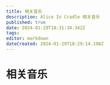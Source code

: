 ```yaml
---
title: 相关音乐
description: Alice In Cradle 相关音乐
published: true
date: 2024-01-29T18:31:34.342Z
tags: 
editor: markdown
dateCreated: 2024-01-29T18:29:14.198Z
---
```


# 相关音乐

<div class="table-container" id="相关音乐-1"></div>

